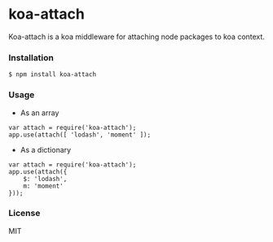 koa-attach
==========

Koa-attach is a koa middleware for attaching node packages to koa context.


### Installation

```
$ npm install koa-attach
```

### Usage

* As an array
```
var attach = require('koa-attach');
app.use(attach([ 'lodash', 'moment' ]);
```
* As a dictionary
```
var attach = require('koa-attach');
app.use(attach({
    $: 'lodash',
    m: 'moment'
}));
```

### License
MIT